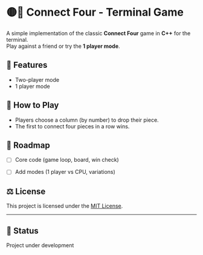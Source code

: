 # 🟡🔴 Connect Four - Terminal Game

A simple implementation of the classic **Connect Four** game in **C++** for the terminal.  
Play against a friend or try the **1 player mode**.


## 🤖 Features
- Two-player mode
- 1 player mode


## 🎲 How to Play
- Players choose a column (by number) to drop their piece.
- The first to connect four pieces in a row wins.


## 🚀 Roadmap
- [ ] Core code (game loop, board, win check)
- [ ] Add modes (1 player vs CPU, variations)


## ⚖️ License
This project is licensed under the [MIT License](LICENSE).

---

## 🚧 Status
Project under development
